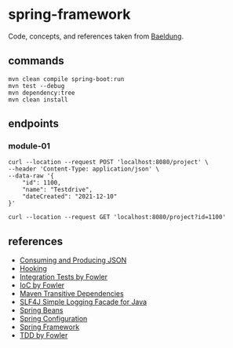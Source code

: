 # spring-framework

Code, concepts, and references taken from [Baeldung](https://courses.baeldung.com/courses).

## commands

```
mvn clean compile spring-boot:run
mvn test --debug
mvn dependency:tree
mvn clean install
```

## endpoints

### module-01

```
curl --location --request POST 'localhost:8080/project' \
--header 'Content-Type: application/json' \
--data-raw '{
    "id": 1100,
    "name": "Testdrive",
    "dateCreated": "2021-12-10"
}'
```

```
curl --location --request GET 'localhost:8080/project?id=1100'
```

## references

- [Consuming and Producing JSON](https://www.baeldung.com/spring-boot-json)
- [Hooking](https://en.wikipedia.org/wiki/Hooking)
- [Integration Tests by Fowler](https://martinfowler.com/bliki/IntegrationTest.html)
- [IoC by Fowler](https://martinfowler.com/articles/injection.html)
- [Maven Transitive Dependencies](https://maven.apache.org/guides/introduction/introduction-to-dependency-mechanism.html#Transitive_Dependencies)
- [SLF4J Simple Logging Facade for Java](http://www.slf4j.org/)
- [Spring Beans](https://docs.spring.io/spring-framework/docs/current/reference/html/core.html#beans)
- [Spring Configuration](https://docs.spring.io/spring-boot/docs/current/reference/html/spring-boot-features.html#boot-features-external-config)
- [Spring Framework](https://spring.io/projects/spring-framework)
- [TDD by Fowler](https://martinfowler.com/bliki/TestDrivenDevelopment.html)